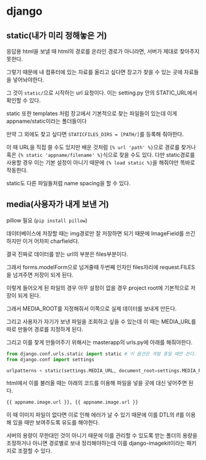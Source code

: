 # django

## static(내가 미리 정해놓은 거)

응답용 html을 보낼 때 html의 경로를 온라인 경로가 아니라면, 서버가 제대로 찾아주지 못한다.

그렇기 때문에 내 컴퓨터에 있는 자료를 올리고 싶다면 장고가 찾을 수 있는 곳에 자료들을 넣어놔야한다.

그 것이 `static/`으로 시작하는 url 요청이다. 이는 setting.py 안의 STATIC_URL에서 확인할 수 있다.

static 또한 templates 처럼 장고에서 기본적으로 찾는 파일들이 있는데 이게 appname/static이라는 폴더들이다

만약 그 외에도 찾고 싶다면 `STATICFILES_DIRS = [PATH/]`를 등록해 줘야한다.

이 때 URL을 직접 쓸 수도 있지만 배운 것처럼 `{% url 'path' %}`으로 경로를 찾거나 혹은 `{% static 'appname/filename' %}`식으로 찾을 수도 있다. 다만 static경로를 사용할 경우 이는 기본 설정이 아니기 때문에 `{% load static %}`을 해줘야만 똑바로 작동한다.

static도 다른 파일들처럼 name spacing을 할 수 있다.



## media(사용자가 내게 보낸 거)

pillow 필요 (`pip install pillow`)

데이터베이스에 저장할 때는 img경로만 잘 저장하면 되기 때문에 ImageField를 쓰긴 하지만 이거 어차피 charfield다.

결국 진짜로 데이터를 받는 url의 부분은 files부분이다.

그래서 forms.modelForm으로 넘겨줄때 두번째 인자인 files자리에 request.FILES을 넘겨주면 저장이 되게 된다.

이렇게 들어오게 된 파일의 경우 아무 설정이 없을 경우 project root에 기본적으로 저장이 되게 된다.

그래서 MEDIA_ROOT를 지정해줘서 이쪽으로 실제 데이터를 보내게 만든다.

그리고 사용자가 자기가 보낸 파일을 조회하고 싶을 수 있는데 이 때는 MEDIA_URL를 따로 만들어 경로를 지정하게 된다.

그리고 이를 찾게 만들어주기 위해서는 masterapp의 urls.py에 아래를 해줘야한다.

```python
from django.conf.urls.static import static # 이 옵션은 개발 중일 때만 쓴다. 출시하면 이거 말고 다른 방식으로 한다.
from django.conf import settings

urlpatterns + static(settings.MEDIA_URL, document_root=settings.MEDIA_ROOT) # 이부분은 debug=True일 때만 작동하니까 걱정할 필요없다.
```

html에서 이를 불러올 때는 아래의 코드를 이용해 파일을 넣을 곳에 대신 넣어주면 된다.

```html
{{ appname.image.url }}, {{ appname.image.url }}
```

이 때 이미지 파일이 없다면 이로 인해 에러가 날 수 있기 때문에 이를 DTL의 if를 이용해 있을 때만 보여주도록 유도를 해야한다.

서버의 용량이 무한대인 것이 아니기 때문에 이를 관리할 수 있도록 받는 폴더의 용량을 조정하거나 아니면 경로별로 보내 정리해야하는데 이를 django-imagekit이라는 패키지로 조절할 수 있다.